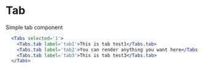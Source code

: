 # Tab

Simple tab component

```.jsx
  <Tabs selected='1'>
    <Tabs.tab label='tab1'>This is tab test1</Tabs.tab>
    <Tabs.tab label='tab2'>You can render anything you want here</Tabs.tab>
    <Tabs.tab label='tab3'>This is tab test3</Tabs.tab>
  </Tabs>
```
